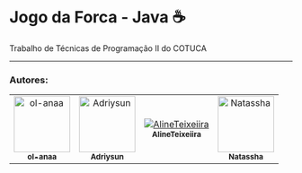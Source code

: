 <h1> Jogo da Forca - Java ☕ </h1>

Trabalho de Técnicas de Programação II do COTUCA

<hr/>
<h3>Autores:</h3>

<table>
  <tr>
    <td align="center">
      <a href="https://github.com/ol-anaa">
        <img src="https://avatars.githubusercontent.com/u/105469302?v=4" width="100px;" alt="ol-anaa"/><br>
        <sub>
          <b>ol-anaa</b>
        </sub>
      </a><br>
    </td>
    <td align="center">
      <a href="https://github.com/Adriysun">
        <img src="https://avatars.githubusercontent.com/u/105469229?v=4" width="100px;" alt="Adriysun"/><br>
        <sub>
          <b>Adriysun</b>
        </sub>
      </a><br>
    </td>
     <td align="center">
      <a href="https://github.com/AlineTeixeiira">
        <img src="https://avatars.githubusercontent.com/u/97939452?v=4" alt="AlineTeixeiira"/><br>
        <sub>
          <b>AlineTeixeiira</b>
        </sub>
      </a>
    </td>
     <td align="center">
      <a href="https://www.linkedin.com/in/natassha-futemma-b951491a5/">
        <img src="https://media-exp1.licdn.com/dms/image/C4D03AQFLF4jLN6CfkA/profile-displayphoto-shrink_800_800/0/1639142375716?e=1662595200&v=beta&t=UrrakrC9Zi1Dt1Srwq_Mw5dF0jObjPp6ftMtohYM4_M" width="100px;" alt="Natassha"/><br>
        <sub>
          <b>Natassha</b>
        </sub>
      </a>
    </td>
   </table>
